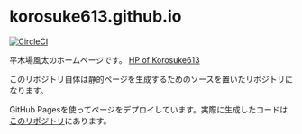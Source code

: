 # korosuke613.github.io  
[![CircleCI](https://circleci.com/gh/korosuke613/myHomepage/tree/master.svg?style=svg)](https://circleci.com/gh/korosuke613/myHomepage/tree/master)

平木場風太のホームページです。
[HP of Korosuke613](https://korosuke613.github.io)  

このリポジトリ自体は静的ページを生成するためのソースを置いたリポジトリになります。

GitHub Pagesを使ってページをデプロイしています。実際に生成したコードは[このリポジトリ](https://github.com/korosuke613/korosuke613.github.io)にあります。

